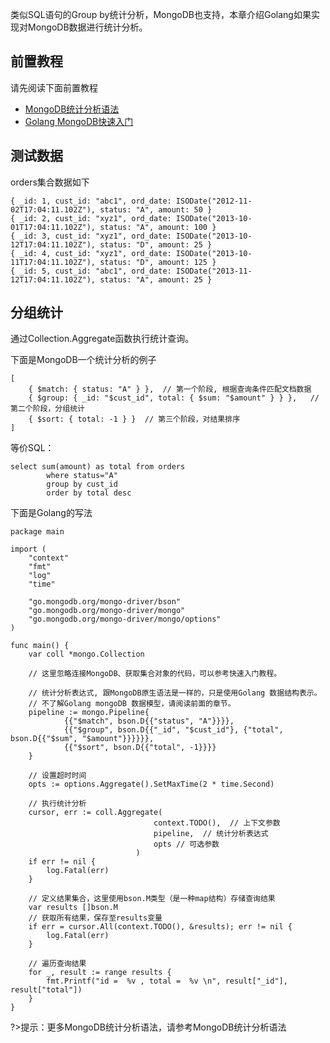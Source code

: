 类似SQL语句的Group by统计分析，MongoDB也支持，本章介绍Golang如果实现对MongoDB数据进行统计分析。

## 前置教程

请先阅读下面前置教程
- <a href='/#/数据库/mongodb/polymerization/pipeline'>MongoDB统计分析语法</a>
- <a href='/#/编程语言/golang/MongoDB/fast_induction'>Golang MongoDB快速入门</a>

## 测试数据
orders集合数据如下
```terminal
{ _id: 1, cust_id: "abc1", ord_date: ISODate("2012-11-02T17:04:11.102Z"), status: "A", amount: 50 }
{ _id: 2, cust_id: "xyz1", ord_date: ISODate("2013-10-01T17:04:11.102Z"), status: "A", amount: 100 }
{ _id: 3, cust_id: "xyz1", ord_date: ISODate("2013-10-12T17:04:11.102Z"), status: "D", amount: 25 }
{ _id: 4, cust_id: "xyz1", ord_date: ISODate("2013-10-11T17:04:11.102Z"), status: "D", amount: 125 }
{ _id: 5, cust_id: "abc1", ord_date: ISODate("2013-11-12T17:04:11.102Z"), status: "A", amount: 25 }
```

## 分组统计
通过Collection.Aggregate函数执行统计查询。

下面是MongoDB一个统计分析的例子
```terminal
[
    { $match: { status: "A" } },  // 第一个阶段, 根据查询条件匹配文档数据
    { $group: { _id: "$cust_id", total: { $sum: "$amount" } } },   // 第二个阶段，分组统计
    { $sort: { total: -1 } }  // 第三个阶段，对结果排序
]
```

等价SQL：
```terminal
select sum(amount) as total from orders 
        where status="A" 
        group by cust_id 
        order by total desc
```

下面是Golang的写法
```terminal
package main

import (
    "context"
    "fmt"
    "log"
    "time"

    "go.mongodb.org/mongo-driver/bson"
    "go.mongodb.org/mongo-driver/mongo"
    "go.mongodb.org/mongo-driver/mongo/options"
)

func main() {
    var coll *mongo.Collection

    // 这里忽略连接MongoDB、获取集合对象的代码，可以参考快速入门教程。

    // 统计分析表达式, 跟MongoDB原生语法是一样的，只是使用Golang 数据结构表示。
    // 不了解Golang mongoDB 数据模型，请阅读前面的章节。
    pipeline := mongo.Pipeline{
            {{"$match", bson.D{{"status", "A"}}}},
            {{"$group", bson.D{{"_id", "$cust_id"}, {"total", bson.D{{"$sum", "$amount"}}}}}},
            {{"$sort", bson.D{{"total", -1}}}}
    }

    // 设置超时时间
    opts := options.Aggregate().SetMaxTime(2 * time.Second)

    // 执行统计分析
    cursor, err := coll.Aggregate(
                                context.TODO(),  // 上下文参数
                                pipeline,  // 统计分析表达式
                                opts // 可选参数
                            )
    if err != nil {
        log.Fatal(err)
    }

    // 定义结果集合，这里使用bson.M类型（是一种map结构）存储查询结果
    var results []bson.M
    // 获取所有结果，保存至results变量
    if err = cursor.All(context.TODO(), &results); err != nil {
        log.Fatal(err)
    }

    // 遍历查询结果
    for _, result := range results {
        fmt.Printf("id =  %v , total =  %v \n", result["_id"], result["total"])
    }
}
```

?>提示：更多MongoDB统计分析语法，请参考MongoDB统计分析语法